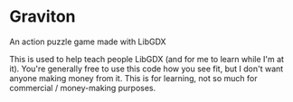 # Graviton
An action puzzle game made with LibGDX

This is used to help teach people LibGDX (and for me to learn while I'm at it). 
You're generally free to use this code how you see fit, but I don't want anyone making money from it. 
This is for learning, not so much for commercial / money-making purposes.
